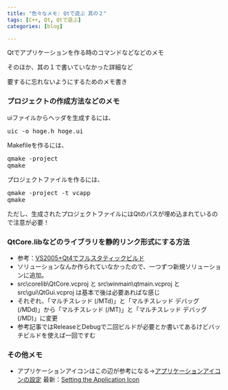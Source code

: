 ```yaml
---
title: "色々なメモ: Qtで遊ぶ 其の２"
tags: [C++, Qt, Qtで遊ぶ]
categories: [blog]

---
```


Qtでアプリケーションを作る時のコマンドなどなどのメモ

そのほか、其の１で書いていなかった詳細など

要するに忘れないようにするためのメモ書き

### プロジェクトの作成方法などのメモ

uiファイルからヘッダを生成するには、

<pre>uic -o hoge.h hoge.ui
</pre>



  


Makefileを作るには、

<pre>qmake -project
qmake
</pre>



  


プロジェクトファイルを作るには、

<pre>qmake -project -t vcapp
qmake
</pre>

ただし、生成されたプロジェクトファイルにはQtのパスが埋め込まれているので注意が必要！



  


### QtCore.libなどのライブラリを静的リンク形式にする方法

  * 参考：[VS2005+Qt4でフルスタティックビルド][1]
  * ソリューションなんか作られていなかったので、一つずつ新規ソリューションに追加。
  * src\corelib\QtCore.vcproj と src\winmain\qtmain.vcproj と　src\gui\QtGui.vcproj は基本で後は必要あればな感じ
  * それぞれ、「マルチスレッド (/MTd)」と「マルチスレッド デバッグ (/MDd)」から「マルチスレッド (/MT)」と「マルチスレッド デバッグ (/MD)」に変更
  * 参考記事ではReleaseとDebugで二回ビルドが必要とか書いてあるけどバッチビルドを使えば一回ですむ



  


### その他メモ

  * アプリケーションアイコンはこの辺が参考になる→[アプリケーションアイコンの設定][2] 最新：[Setting the Application Icon][3]

 [1]: http://d.kawataso.net/2008/03/vs2005qt4-1.html
 [2]: http://www.kde.gr.jp/~ichi/qt/appicon.html
 [3]: http://qt.linux-life.net/4/doc/ja/appicon.html